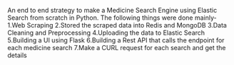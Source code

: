 An end to end strategy to make a Medicine Search Engine using Elastic Search from scratch in Python.
The following things were done mainly-
1.Web Scraping
2.Stored the scraped data into Redis and MongoDB
3.Data Cleaning and Preprocessing
4.Uploading the data to Elastic Search
5.Building a UI using Flask
6.Building a Rest API that calls the endpoint for each medicine search
7.Make a CURL request for each search and get the details
